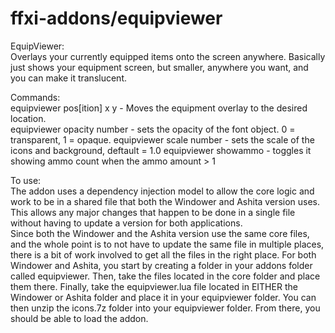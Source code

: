 # ffxi-addons/equipviewer  
EquipViewer:  
Overlays your currently equipped items onto the screen anywhere. Basically just shows your equipment screen, but smaller, anywhere you want, and you can make it translucent. 
  
Commands:  
equipviewer pos[ition] x y - Moves the equipment overlay to the desired location.  
equipviewer opacity number - sets the opacity of the font object. 0 = transparent, 1 = opaque.
equipviewer scale number - sets the scale of the icons and background, deftault = 1.0
equipviewer showammo - toggles it showing ammo count when the ammo amount > 1
  
To use:  
The addon uses a dependency injection model to allow the core logic and work to be in a shared file that both the Windower and Ashita version uses. This allows any major changes that happen to be done in a single file without having to update a version for both applications.  
Since both the Windower and the Ashita version use the same core files, and the whole point is to not have to update the same file in multiple places, there is a bit of work involved to get all the files in the right place. For both Windower and Ashita, you start by creating a folder in your addons folder called equipviewer. Then, take the files located in the core folder and place them there. Finally, take the equipviewer.lua file located in EITHER the Windower or Ashita folder and place it in your equipviewer folder. You can then unzip the icons.7z folder into your equipviewer folder. From there, you should be able to load the addon.  